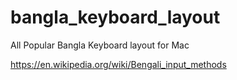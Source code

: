 # bangla_keyboard_layout
All Popular Bangla Keyboard layout for Mac

https://en.wikipedia.org/wiki/Bengali_input_methods
